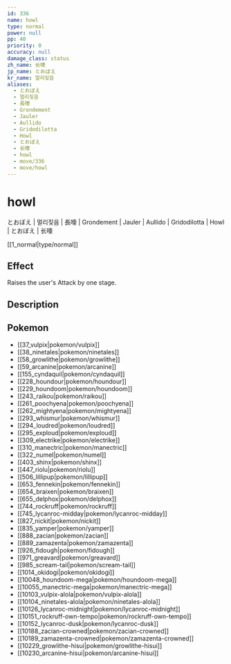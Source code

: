 ```yaml
---
id: 336
name: howl
type: normal
power: null
pp: 40
priority: 0
accuracy: null
damage_class: status
zh_name: 长嚎
jp_name: とおぼえ
kr_name: 멀리짖음
aliases:
  - とおぼえ
  - 멀리짖음
  - 長嚎
  - Grondement
  - Jauler
  - Aullido
  - Gridodilotta
  - Howl
  - とおぼえ
  - 长嚎
  - howl
  - move/336
  - move/howl
---
```

# howl
    
とおぼえ | 멀리짖음 | 長嚎 | Grondement | Jauler | Aullido | Gridodilotta | Howl | とおぼえ | 长嚎

[[1_normal|type/normal]]

## Effect

Raises the user's Attack by one stage.

## Description



## Pokemon

- [[37_vulpix|pokemon/vulpix]]
- [[38_ninetales|pokemon/ninetales]]
- [[58_growlithe|pokemon/growlithe]]
- [[59_arcanine|pokemon/arcanine]]
- [[155_cyndaquil|pokemon/cyndaquil]]
- [[228_houndour|pokemon/houndour]]
- [[229_houndoom|pokemon/houndoom]]
- [[243_raikou|pokemon/raikou]]
- [[261_poochyena|pokemon/poochyena]]
- [[262_mightyena|pokemon/mightyena]]
- [[293_whismur|pokemon/whismur]]
- [[294_loudred|pokemon/loudred]]
- [[295_exploud|pokemon/exploud]]
- [[309_electrike|pokemon/electrike]]
- [[310_manectric|pokemon/manectric]]
- [[322_numel|pokemon/numel]]
- [[403_shinx|pokemon/shinx]]
- [[447_riolu|pokemon/riolu]]
- [[506_lillipup|pokemon/lillipup]]
- [[653_fennekin|pokemon/fennekin]]
- [[654_braixen|pokemon/braixen]]
- [[655_delphox|pokemon/delphox]]
- [[744_rockruff|pokemon/rockruff]]
- [[745_lycanroc-midday|pokemon/lycanroc-midday]]
- [[827_nickit|pokemon/nickit]]
- [[835_yamper|pokemon/yamper]]
- [[888_zacian|pokemon/zacian]]
- [[889_zamazenta|pokemon/zamazenta]]
- [[926_fidough|pokemon/fidough]]
- [[971_greavard|pokemon/greavard]]
- [[985_scream-tail|pokemon/scream-tail]]
- [[1014_okidogi|pokemon/okidogi]]
- [[10048_houndoom-mega|pokemon/houndoom-mega]]
- [[10055_manectric-mega|pokemon/manectric-mega]]
- [[10103_vulpix-alola|pokemon/vulpix-alola]]
- [[10104_ninetales-alola|pokemon/ninetales-alola]]
- [[10126_lycanroc-midnight|pokemon/lycanroc-midnight]]
- [[10151_rockruff-own-tempo|pokemon/rockruff-own-tempo]]
- [[10152_lycanroc-dusk|pokemon/lycanroc-dusk]]
- [[10188_zacian-crowned|pokemon/zacian-crowned]]
- [[10189_zamazenta-crowned|pokemon/zamazenta-crowned]]
- [[10229_growlithe-hisui|pokemon/growlithe-hisui]]
- [[10230_arcanine-hisui|pokemon/arcanine-hisui]]

